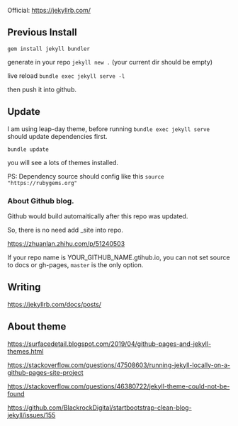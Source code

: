 Official: https://jekyllrb.com/

## Previous Install

```
gem install jekyll bundler
```


generate in your repo  `jekyll new .`  (your current dir should be empty)

live reload `bundle exec jekyll serve -l`

then push it into github.

## Update

I am using leap-day theme, before running `bundle exec jekyll serve` should update dependencies first.
```
bundle update
```
you will see a lots of themes installed.

PS: Dependency source should config like this
`source "https://rubygems.org"`

### About Github blog.

Github would build automaitically after this repo was updated.

So, there is no need add _site into repo.


https://zhuanlan.zhihu.com/p/51240503

If your repo name is YOUR_GITHUB_NAME.gtihub.io, you can not set source to docs or gh-pages, `master` is the only option.


## Writing

https://jekyllrb.com/docs/posts/

## About theme
https://surfacedetail.blogspot.com/2019/04/github-pages-and-jekyll-themes.html

https://stackoverflow.com/questions/47508603/running-jekyll-locally-on-a-github-pages-site-project

https://stackoverflow.com/questions/46380722/jekyll-theme-could-not-be-found

https://github.com/BlackrockDigital/startbootstrap-clean-blog-jekyll/issues/155